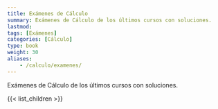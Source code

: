```yaml
---
title: Exámenes de Cálculo
summary: Exámenes de Cálculo de los últimos cursos con soluciones.
lastmod: 
tags: [Exámenes]
categories: [Cálculo]
type: book
weight: 30
aliases:
    - /calculo/examenes/
---
```


Exámenes de Cálculo de los últimos cursos con soluciones.

{{< list_children >}}